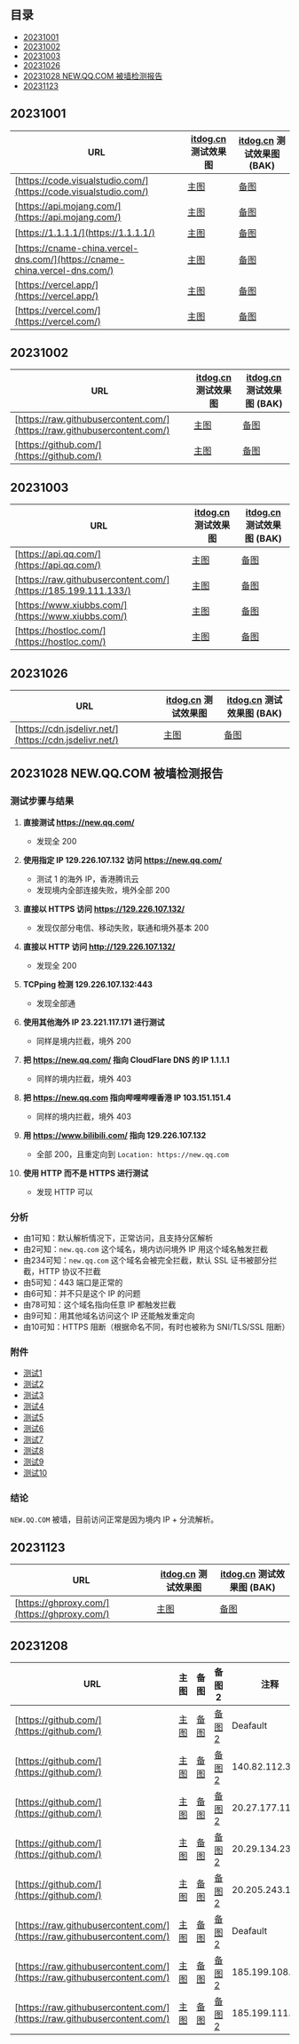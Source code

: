 ## 目录

- [20231001](#20231001)
- [20231002](#20231002)
- [20231003](#20231003)
- [20231026](#20231026)
- [20231028 NEW.QQ.COM 被墙检测报告](#20231028-newqqcom-被墙检测报告)
- [20231123](#20231123)

## 20231001

| URL                                          | [itdog.cn](https://www.itdog.cn/http/) 测试效果图          | [itdog.cn](https://www.itdog.cn/http/) 测试效果图 (BAK)    |
|----------------------------------------------|------------------------------------------------------------|------------------------------------------------------------|
| [https://code.visualstudio.com/](https://code.visualstudio.com/) | [主图](https://image.3001.net/images/20231001/1696172603_65198a3bc7ddd4821abe9.png) | [备图](https://i0.wp.com/im.gurl.eu.org/file/36c7e3ded508b4ee44f7e.png) |
| [https://api.mojang.com/](https://api.mojang.com/)       | [主图](https://image.3001.net/images/20231001/1696173195_65198c8b6796d5114391f.png) | [备图](https://i0.wp.com/im.gurl.eu.org/file/d6f9d806fab9942382357.png) |
| [https://1.1.1.1/](https://1.1.1.1/)           | [主图](https://image.3001.net/images/20231001/1696173555_65198df31a78eba8dcabe.png) | [备图](https://i0.wp.com/im.gurl.eu.org/file/8b23f353a08909f066ca4.png) |
| [https://cname-china.vercel-dns.com/](https://cname-china.vercel-dns.com/) | [主图](https://image.3001.net/images/20231001/1696174876_6519931c592eb5b65d130.png) | [备图](https://i0.wp.com/im.gurl.eu.org/file/4e1a76189a982a6af39aa.png) |
| [https://vercel.app/](https://vercel.app/)       | [主图](https://image.3001.net/images/20231001/1696174936_65199358b24bef736c150.png) | [备图](https://i0.wp.com/im.gurl.eu.org/file/cb6869648ee85f06fb5ae.png) |
| [https://vercel.com/](https://vercel.com/)           | [主图](https://image.3001.net/images/20231001/1696174976_65199380cca456a33afcb.png) | [备图](https://i0.wp.com/im.gurl.eu.org/file/74aa075be1fb6ac3428e9.png) |

## 20231002

| URL                                          | [itdog.cn](https://www.itdog.cn/http/) 测试效果图          | [itdog.cn](https://www.itdog.cn/http/) 测试效果图 (BAK)    |
|----------------------------------------------|------------------------------------------------------------|------------------------------------------------------------|
| [https://raw.githubusercontent.com/](https://raw.githubusercontent.com/)| [主图](https://image.3001.net/images/20231002/1696231554_651a7082a1207d02b4262.png)  | [备图](https://i0.wp.com/im.gurl.eu.org/file/0a2e146299438cd4051fa.png) |
| [https://github.com/](https://github.com/)                  | [主图](https://image.3001.net/images/20231002/1696231594_651a70aa293b34c69bd04.png)   | [备图](https://i0.wp.com/im.gurl.eu.org/file/75126bb53bc242500cc6e.png) |

## 20231003

| URL                                          | [itdog.cn](https://www.itdog.cn/http/) 测试效果图          | [itdog.cn](https://www.itdog.cn/http/) 测试效果图 (BAK)    |
|----------------------------------------------|------------------------------------------------------------|------------------------------------------------------------|
| [https://api.qq.com/](https://api.qq.com/)| [主图](https://image.3001.net/images/20231003/1696316851_651bbdb305aa4a4f2721e.png)  | [备图](https://i0.wp.com/im.gurl.eu.org/file/6483c98f43094d8722a52.png) |
| [https://raw.githubusercontent.com/](https://185.199.111.133/)| [主图](https://image.3001.net/images/20231003/1696317777_651bc15153148547ad460.png)  | [备图](https://i0.wp.com/im.gurl.eu.org/file/ae6f650c806df818e86e0.png) |
| [https://www.xiubbs.com/](https://www.xiubbs.com/)  | [主图](https://image.3001.net/images/20231003/1696318016_651bc2402fdc42e4962ce.png) | [备图](https://i0.wp.com/im.gurl.eu.org/file/426db75eec08663f16abd.png) |
| [https://hostloc.com/](https://hostloc.com/)   | [主图](https://image.3001.net/images/20231003/1696318035_651bc2532ed4a0a324911.png) | [备图](https://i0.wp.com/im.gurl.eu.org/file/00ebfa2f1fcea1c5c5e75.png)   |

## 20231026

| URL                                          | [itdog.cn](https://www.itdog.cn/http/) 测试效果图          | [itdog.cn](https://www.itdog.cn/http/) 测试效果图 (BAK)    |
|----------------------------------------------|------------------------------------------------------------|------------------------------------------------------------|
| [https://cdn.jsdelivr.net/](https://cdn.jsdelivr.net/)| [主图](https://image.3001.net/images/20231026/1698281967_6539b9efbf3e3256b316b.png)  | [备图](https://i0.wp.com/im.gurl.eu.org/file/100e4f8752f9e48f7a557.png) |

## 20231028 NEW.QQ.COM 被墙检测报告

### 测试步骤与结果

1. **直接测试 https://new.qq.com/**
    - 发现全 200

2. **使用指定 IP 129.226.107.132 访问 https://new.qq.com/**
    - 测试 1 的海外 IP，香港腾讯云
    - 发现境内全部连接失败，境外全部 200

3. **直接以 HTTPS 访问 https://129.226.107.132/**
    - 发现仅部分电信、移动失败，联通和境外基本 200

4. **直接以 HTTP 访问 http://129.226.107.132/**
    - 发现全 200

5. **TCPping 检测 129.226.107.132:443**
    - 发现全部通

6. **使用其他海外 IP 23.221.117.171 进行测试**
    - 同样是境内拦截，境外 200

7. **把 https://new.qq.com/ 指向 CloudFlare DNS 的 IP 1.1.1.1**
    - 同样的境内拦截，境外 403

8. **把 https://new.qq.com 指向哔哩哔哩香港 IP 103.151.151.4**
    - 同样的境内拦截，境外 403

9. **用 https://www.bilibili.com/ 指向 129.226.107.132**
    - 全部 200，且重定向到 `Location: https://new.qq.com`
  
10. **使用 HTTP 而不是 HTTPS 进行测试**
    - 发现 HTTP 可以

### 分析

- 由1可知：默认解析情况下，正常访问，且支持分区解析
- 由2可知：`new.qq.com` 这个域名，境内访问境外 IP 用这个域名触发拦截
- 由234可知：`new.qq.com` 这个域名会被完全拦截，默认 SSL 证书被部分拦截，HTTP 协议不拦截
- 由5可知：443 端口是正常的
- 由6可知：并不只是这个 IP 的问题
- 由78可知：这个域名指向任意 IP 都触发拦截
- 由9可知：用其他域名访问这个 IP 还能触发重定向
- 由10可知：HTTPS 阻断（根据命名不同，有时也被称为 SNI/TLS/SSL 阻断）

### 附件

- [测试1](https://i0.wp.com/im.gurl.eu.org/file/ce232fa86362ee8fb7ea2.png)
- [测试2](https://i0.wp.com/im.gurl.eu.org/file/350b5c57907f7dcf99323.png)
- [测试3](https://i0.wp.com/im.gurl.eu.org/file/64f53779dccc1eb1fb2a8.png)
- [测试4](https://i0.wp.com/im.gurl.eu.org/file/da4f41c113910e3b6d424.png)
- [测试5](https://i0.wp.com/im.gurl.eu.org/file/562745a0021013e8a6e96.png)
- [测试6](https://i0.wp.com/im.gurl.eu.org/file/5ffd27d40cb9713558916.png)
- [测试7](https://i0.wp.com/im.gurl.eu.org/file/deda6dff5d9f14874f47d.png)
- [测试8](https://i0.wp.com/im.gurl.eu.org/file/48cd38749fb3199bfa9e6.png)
- [测试9](https://i0.wp.com/im.gurl.eu.org/file/cb1e4390186635dbd3026.png)
- [测试10](https://i0.wp.com/im.gurl.eu.org/file/c558dba389a28b804be7e.png)

### 结论
`NEW.QQ.COM` 被墙，目前访问正常是因为境内 IP + 分流解析。

## 20231123

| URL                                          | [itdog.cn](https://www.itdog.cn/http/) 测试效果图          | [itdog.cn](https://www.itdog.cn/http/) 测试效果图 (BAK)    |
|----------------------------------------------|------------------------------------------------------------|------------------------------------------------------------|
| [https://ghproxy.com/](https://ghproxy.com/) | [主图](https://pic1.58cdn.com.cn/nowater/webim/big/n_v2510295257af3448db187812a9ad76570.png) | [备图](https://i0.wp.com/im.gurl.eu.org/file/8f4b3854fba38f6c76213.png) |

## 20231208

| URL                                      | 主图                                                                                      | 备图                                                                                      | 备图2                                                                                       |                                                                                       注释| 
|---------------------------------------------|-------------------------------------------------------------------------------------------|-------------------------------------------------------------------------------------------|-------------------------------------------------------------------------------------------------------------------------------|---------------------------------------------|
| [https://github.com/](https://github.com/)  | [主图](https://pic1.58cdn.com.cn/nowater/webim/big/n_v28e3020ebd332486db607ec776be61d19.jpg) | [备图](https://i2.wp.com/im.gurl.eu.org/file/bac44d50fa0e72c53158b.jpg)                    | [备图2](https://s3plus.meituan.net/v1/mss_550586ef375b493da4aa79bebdfce4fa/csc-apply-file-web/prod/2023-12-08/e059c1e0-ffd2-413d-8b3f-1d6c96abbd32.avif) | Deafault         |
| [https://github.com/](https://github.com/)  | [主图](https://pic1.58cdn.com.cn/nowater/webim/big/n_v2cbef7cb118554aed91353c8c3f5d7ac2.jpg) | [备图](https://i2.wp.com/im.gurl.eu.org/file/f5505ba562d76a7b9f841.jpg)                    | [备图2](https://s3plus.meituan.net/v1/mss_550586ef375b493da4aa79bebdfce4fa/csc-apply-file-web/prod/2023-12-08/7805ca1e-20c4-4f99-a53b-947776f05a57.avif) | 140.82.112.3      |
| [https://github.com/](https://github.com/)  | [主图](https://pic1.58cdn.com.cn/nowater/webim/big/n_v2a14e0b2601024a3c9868aed131be0dd9.jpg) | [备图](https://i2.wp.com/im.gurl.eu.org/file/d602e50e3ba6203e711a4.jpg)                    | [备图2](https://s3plus.meituan.net/v1/mss_550586ef375b493da4aa79bebdfce4fa/csc-apply-file-web/prod/2023-12-08/38ce29c3-e35c-48e1-810d-793473d0c43b.avif) | 20.27.177.113     |
| [https://github.com/](https://github.com/)  | [主图](https://pic1.58cdn.com.cn/nowater/webim/big/n_v24c5fcd96fc3a4b01bfa95ff1ab044dba.jpg) | [备图](https://i1.wp.com/telegraph.cachefly.net/file/e0c76fb450549b068a433.jpg)             | [备图2](https://s3plus.meituan.net/v1/mss_550586ef375b493da4aa79bebdfce4fa/csc-apply-file-web/prod/2023-12-08/d7df3ed8-1259-4da9-a326-d2b9b95fd0cd.avif) | 20.29.134.23      |
| [https://github.com/](https://github.com/)  | [主图](https://pic1.58cdn.com.cn/nowater/webim/big/n_v2db1243903f0e4505beece29ee64e3b77.jpg) | [备图](https://i2.wp.com/im.gurl.eu.org/file/9b297db1937705766ee50.jpg)                    | [备图2](https://s3plus.meituan.net/v1/mss_550586ef375b493da4aa79bebdfce4fa/csc-apply-file-web/prod/2023-12-08/7f018390-e9ec-4afa-a5ed-da745c9c6a72.avif) | 20.205.243.166    |
| [https://raw.githubusercontent.com/](https://raw.githubusercontent.com/) | [主图](https://pic1.58cdn.com.cn/nowater/webim/big/n_v285bb27df433e4110b9c5a4f7f24c73aa.jpg) | [备图](https://i2.wp.com/im.gurl.eu.org/file/9d72ce8a086cbe1417f3a.jpg)                    | [备图2](https://s3plus.meituan.net/v1/mss_550586ef375b493da4aa79bebdfce4fa/csc-apply-file-web/prod/2023-12-08/028c10d6-05d9-489a-8c2f-33feff591c43.avif) | Deafault         |
| [https://raw.githubusercontent.com/](https://raw.githubusercontent.com/) | [主图](https://pic1.58cdn.com.cn/nowater/webim/big/n_v2b400c908a4804f088422c2a5d44cacdb.jpg) | [备图](https://i2.wp.com/im.gurl.eu.org/file/de5596fccf3f300162a6a.jpg)                    | [备图2](https://s3plus.meituan.net/v1/mss_550586ef375b493da4aa79bebdfce4fa/csc-apply-file-web/prod/2023-12-08/94433d64-61e0-447f-82fe-c071b238f877.avif) | 185.199.108.133   |
| [https://raw.githubusercontent.com/](https://raw.githubusercontent.com/) | [主图](https://pic1.58cdn.com.cn/nowater/webim/big/n_v28f442ae8d27c4e9c93c52efe8f068664.jpg) | [备图](https://i2.wp.com/im.gurl.eu.org/file/5d2777d4704ad71968bf6.jpg)                    | [备图2](https://s3plus.meituan.net/v1/mss_550586ef375b493da4aa79bebdfce4fa/csc-apply-file-web/prod/2023-12-08/6560dd24-72e6-4a6d-8451-e4cc1c736b10.avif) | 185.199.111.133   |



